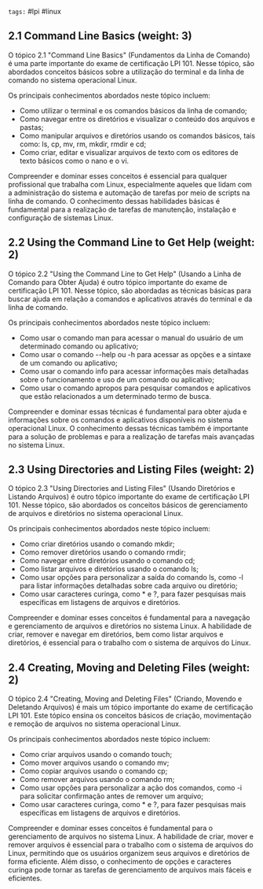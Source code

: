 `tags:` #lpi #linux 

## 2.1 Command Line Basics (weight: 3)

O tópico 2.1 "Command Line Basics" (Fundamentos da Linha de Comando) é uma parte importante do exame de certificação LPI 101. Nesse tópico, são abordados conceitos básicos sobre a utilização do terminal e da linha de comando no sistema operacional Linux.

Os principais conhecimentos abordados neste tópico incluem:

-   Como utilizar o terminal e os comandos básicos da linha de comando;
-   Como navegar entre os diretórios e visualizar o conteúdo dos arquivos e pastas;
-   Como manipular arquivos e diretórios usando os comandos básicos, tais como: ls, cp, mv, rm, mkdir, rmdir e cd;
-   Como criar, editar e visualizar arquivos de texto com os editores de texto básicos como o nano e o vi.

Compreender e dominar esses conceitos é essencial para qualquer profissional que trabalha com Linux, especialmente aqueles que lidam com a administração do sistema e automação de tarefas por meio de scripts na linha de comando. O conhecimento dessas habilidades básicas é fundamental para a realização de tarefas de manutenção, instalação e configuração de sistemas Linux.


## 2.2 Using the Command Line to Get Help (weight: 2)

O tópico 2.2 "Using the Command Line to Get Help" (Usando a Linha de Comando para Obter Ajuda) é outro tópico importante do exame de certificação LPI 101. Nesse tópico, são abordadas as técnicas básicas para buscar ajuda em relação a comandos e aplicativos através do terminal e da linha de comando.

Os principais conhecimentos abordados neste tópico incluem:

-   Como usar o comando man para acessar o manual do usuário de um determinado comando ou aplicativo;
-   Como usar o comando --help ou -h para acessar as opções e a sintaxe de um comando ou aplicativo;
-   Como usar o comando info para acessar informações mais detalhadas sobre o funcionamento e uso de um comando ou aplicativo;
-   Como usar o comando apropos para pesquisar comandos e aplicativos que estão relacionados a um determinado termo de busca.

Compreender e dominar essas técnicas é fundamental para obter ajuda e informações sobre os comandos e aplicativos disponíveis no sistema operacional Linux. O conhecimento dessas técnicas também é importante para a solução de problemas e para a realização de tarefas mais avançadas no sistema Linux.


## 2.3 Using Directories and Listing Files (weight: 2)

O tópico 2.3 "Using Directories and Listing Files" (Usando Diretórios e Listando Arquivos) é outro tópico importante do exame de certificação LPI 101. Nesse tópico, são abordados os conceitos básicos de gerenciamento de arquivos e diretórios no sistema operacional Linux.

Os principais conhecimentos abordados neste tópico incluem:

-   Como criar diretórios usando o comando mkdir;
-   Como remover diretórios usando o comando rmdir;
-   Como navegar entre diretórios usando o comando cd;
-   Como listar arquivos e diretórios usando o comando ls;
-   Como usar opções para personalizar a saída do comando ls, como -l para listar informações detalhadas sobre cada arquivo ou diretório;
-   Como usar caracteres curinga, como * e ?, para fazer pesquisas mais específicas em listagens de arquivos e diretórios.

Compreender e dominar esses conceitos é fundamental para a navegação e gerenciamento de arquivos e diretórios no sistema Linux. A habilidade de criar, remover e navegar em diretórios, bem como listar arquivos e diretórios, é essencial para o trabalho com o sistema de arquivos do Linux.


## 2.4 Creating, Moving and Deleting Files (weight: 2)

O tópico 2.4 "Creating, Moving and Deleting Files" (Criando, Movendo e Deletando Arquivos) é mais um tópico importante do exame de certificação LPI 101. Este tópico ensina os conceitos básicos de criação, movimentação e remoção de arquivos no sistema operacional Linux.

Os principais conhecimentos abordados neste tópico incluem:

-   Como criar arquivos usando o comando touch;
-   Como mover arquivos usando o comando mv;
-   Como copiar arquivos usando o comando cp;
-   Como remover arquivos usando o comando rm;
-   Como usar opções para personalizar a ação dos comandos, como -i para solicitar confirmação antes de remover um arquivo;
-   Como usar caracteres curinga, como * e ?, para fazer pesquisas mais específicas em listagens de arquivos e diretórios.

Compreender e dominar esses conceitos é fundamental para o gerenciamento de arquivos no sistema Linux. A habilidade de criar, mover e remover arquivos é essencial para o trabalho com o sistema de arquivos do Linux, permitindo que os usuários organizem seus arquivos e diretórios de forma eficiente. Além disso, o conhecimento de opções e caracteres curinga pode tornar as tarefas de gerenciamento de arquivos mais fáceis e eficientes.